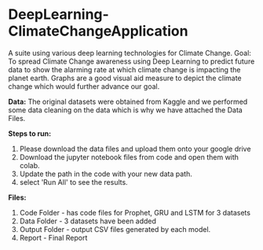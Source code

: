 # DeepLearning-ClimateChangeApplication
A suite using various deep learning technologies for Climate Change.
Goal: To spread Climate Change awareness using Deep Learning to predict future data to show the alarming rate at which climate change is impacting the planet earth. 
Graphs are a good visual aid measure to depict the climate change which would further advance our goal. 

**Data:**
The original datasets were obtained from Kaggle and we performed some data cleaning on the data which is why we have attached the Data Files. 

**Steps to run:**
1. Please download the data files and upload them onto your google drive
2. Download the jupyter notebook files from code and open them with colab.
3. Update the path in the code with your new data path. 
4. select 'Run All' to see the results. 

**Files:**
1. Code Folder - has code files for Prophet, GRU and LSTM for 3 datasets
2. Data Folder - 3 datasets have been added
3. Output Folder - output CSV files generated by each model. 
4. Report - Final Report
